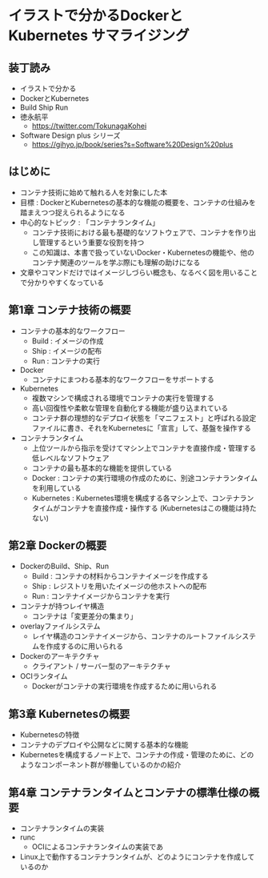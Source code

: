 # イラストで分かるDockerとKubernetes サマライジング

## 装丁読み

- イラストで分かる
- DockerとKubernetes
- Build Ship Run
- 徳永航平
  - <https://twitter.com/TokunagaKohei>
- Software Design plus シリーズ
  - <https://gihyo.jp/book/series?s=Software%20Design%20plus>

## はじめに

- コンテナ技術に始めて触れる人を対象にした本
- 目標 : DockerとKubernetesの基本的な機能の概要を、コンテナの仕組みを踏まえつつ捉えられるようになる
- 中心的なトピック : 「コンテナランタイム」
  - コンテナ技術における最も基礎的なソフトウェアで、コンテナを作り出し管理するという重要な役割を持つ
  - この知識は、本書で扱っていないDocker・Kubernetesの機能や、他のコンテナ関連のツールを学ぶ際にも理解の助けになる
- 文章やコマンドだけではイメージしづらい概念も、なるべく図を用いることで分かりやすくなっている

## 第1章 コンテナ技術の概要

- コンテナの基本的なワークフロー
  - Build : イメージの作成
  - Ship : イメージの配布
  - Run : コンテナの実行
- Docker
  - コンテナにまつわる基本的なワークフローをサポートする
- Kubernetes
  - 複数マシンで構成される環境でコンテナの実行を管理する
  - 高い回復性や柔軟な管理を自動化する機能が盛り込まれている
  - コンテナ群の理想的なデプロイ状態を「マニフェスト」と呼ばれる設定ファイルに書き、それをKubernetesに「宣言」して、基盤を操作する
- コンテナランタイム
  - 上位ツールから指示を受けてマシン上でコンテナを直接作成・管理する低レベルなソフトウェア
  - コンテナの最も基本的な機能を提供している
  - Docker : コンテナの実行環境の作成のために、別途コンテナランタイムを利用している
  - Kubernetes : Kubernetes環境を構成する各マシン上で、コンテナランタイムがコンテナを直接作成・操作する (Kubernetesはこの機能は持たない)

## 第2章 Dockerの概要

- DockerのBuild、Ship、Run
  - Build : コンテナの材料からコンテナイメージを作成する
  - Ship : レジストリを用いたイメージの他ホストへの配布
  - Run : コンテナイメージからコンテナを実行
- コンテナが持つレイヤ構造
  - コンテナは「変更差分の集まり」
- overlayファイルシステム
  - レイヤ構造のコンテナイメージから、コンテナのルートファイルシステムを作成するのに用いられる
- Dockerのアーキテクチャ
  - クライアント / サーバー型のアーキテクチャ
- OCIランタイム
  - Dockerがコンテナの実行環境を作成するために用いられる

## 第3章 Kubernetesの概要

- Kubernetesの特徴
- コンテナのデプロイや公開などに関する基本的な機能
- Kubernetesを構成するノード上で、コンテナの作成・管理のために、どのようなコンポーネント群が稼働しているのかの紹介

## 第4章 コンテナランタイムとコンテナの標準仕様の概要

- コンテナランタイムの実装
- runc
  - OCIによるコンテナランタイムの実装であ
- Linux上で動作するコンテナランタイムが、どのようにコンテナを作成しているのか
